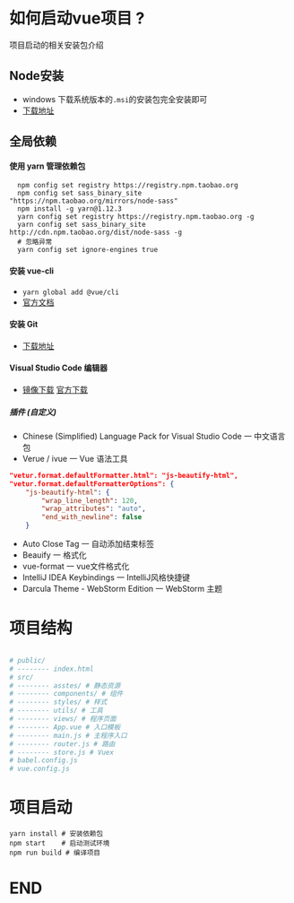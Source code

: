# 如何启动vue项目 ?
项目启动的相关安装包介绍

## Node安装
* windows 下载系统版本的`.msi`的安装包完全安装即可
* [下载地址](https://nodejs.org/dist/v8.12.0/)

## 全局依赖
#### 使用 yarn 管理依赖包
```
  npm config set registry https://registry.npm.taobao.org  
  npm config set sass_binary_site "https://npm.taobao.org/mirrors/node-sass"
  npm install -g yarn@1.12.3
  yarn config set registry https://registry.npm.taobao.org -g
  yarn config set sass_binary_site http://cdn.npm.taobao.org/dist/node-sass -g
  # 忽略异常
  yarn config set ignore-engines true
```

#### 安装 vue-cli
*   `yarn global add @vue/cli`
*  [官方文档](https://cli.vuejs.org/zh/guide/installation.html)

#### 安装 Git
* [下载地址](https://pc.qq.com/detail/13/detail_22693.html)

####  Visual Studio Code 编辑器
* [镜像下载](https://pc.qq.com/detail/16/detail_22856.html) [官方下载](https://code.visualstudio.com/)
##### 插件 (自定义)
* Chinese (Simplified) Language Pack for Visual Studio Code 一 中文语言包
* Verue / ivue 一 Vue 语法工具
```json
"vetur.format.defaultFormatter.html": "js-beautify-html",
"vetur.format.defaultFormatterOptions": {
    "js-beautify-html": {
        "wrap_line_length": 120,
        "wrap_attributes": "auto",
        "end_with_newline": false
    }
```
* Auto Close Tag 一 自动添加结束标签
* Beauify 一 格式化
* vue-format 一 vue文件格式化
* IntelliJ IDEA Keybindings 一 IntelliJ风格快捷键
* Darcula Theme - WebStorm Edition 一 WebStorm 主题


# 项目结构
 ```bash

# public/
# -------- index.html
# src/
# -------- asstes/ # 静态资源
# -------- components/ # 组件
# -------- styles/ # 样式
# -------- utils/ # 工具
# -------- views/ # 程序页面
# -------- App.vue # 入口模板
# -------- main.js # 主程序入口
# -------- router.js # 路由
# -------- store.js # Vuex
# babel.config.js
# vue.config.js

```

# 项目启动
```
yarn install # 安装依赖包
npm start    # 启动测试环境
npm run build # 编译项目 
```

# END
